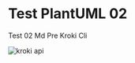 # Test PlantUML 02

Test 02 Md Pre Kroki Cli

![kroki api](https://kroki.io/plantuml/svg/eNplj0FvwjAMhe_5FVZP40CgaNMuUGkcdttp3Kc0NSVq4lRxGNKm_fe1HULuuD37-bOfuXPUm2QChEjRnlIMCDmdUfHNSYY6xh42a9Fsegflk-yYlOLlcHK2I2SGtX4WZm9sZ1o8uOzxxbuWAlIGj8cshs6M1jDuY2owyU2P8jAezdnn10j53X0hlBsZFW021Pq7HaVSNw-KN-OogG8F8BAGqT8dXhZjxW4cyJEW6kcC-yHWFagHqW0MfaThhYmaVyE26P_x27qaDmXeruqqAMMw1h-ZlRI4aF3dX7hOwm5XzfIKDctlNcshPT1tFa8JPYAj-Zf5F065sqM= "kroki.io")
